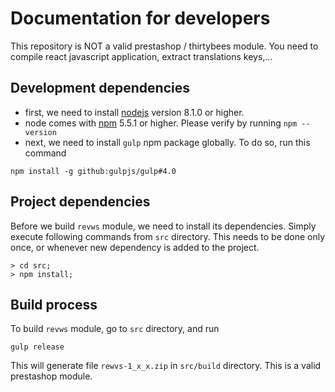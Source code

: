 # Documentation for developers

This repository is NOT a valid prestashop / thirtybees module. You need to compile
react javascript application, extract translations keys,...

## Development dependencies

- first, we need to install [nodejs](https://nodejs.org/) version 8.1.0 or higher.
- node comes with [npm](https://www.npmjs.com/) 5.5.1 or higher. Please verify by running ```npm --version```
- next, we need to install ```gulp``` npm package globally. To do so, run this command

```
npm install -g github:gulpjs/gulp#4.0
```

## Project dependencies

Before we build ```revws``` module, we need to install its dependencies. Simply execute following commands from ```src``` directory.
This needs to be done only once, or whenever new dependency is added to the project.

```
> cd src;
> npm install;
```

## Build process

To build ```revws``` module, go to ```src``` directory, and run

```
gulp release
```

This will generate file ```rewvs-1_x_x.zip``` in ```src/build``` directory. This is a valid prestashop module.
